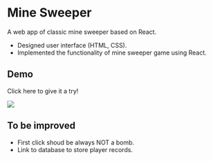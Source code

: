 # Mine Sweeper

A web app of classic mine sweeper based on React.

+ Designed user interface (HTML, CSS).
+ Implemented the functionality of mine sweeper game using React.

## Demo
Click here to give it a try!


![](demo.gif)


## To be improved
+ First click shoud be always NOT a bomb.
+ Link to database to store player records.
